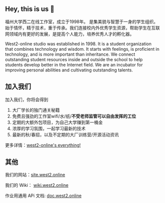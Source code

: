 ## Hey, this is us 👋

福州大学西二在线工作室，成立于1998年。 是集美貌与智慧于一身的学生组织。始于情怀，精于技术，重于传承。我们连接校内外优秀学生资源，帮助学生在互联网领域内有更好的发展，是提高个人能力，培养优秀人才的孵化器。

West2-online studio was established in 1998. It is a student organization that combines technology and wisdom. It starts with feelings, is proficient in technology, and is more important than inheritance. We connect outstanding student resources inside and outside the school to help students develop better in the Internet field. We are an incubator for improving personal abilities and cultivating outstanding talents.

## 加入我们

加入我们，你将会得到
1. 大厂学长的独门通关秘籍
2. 免费且强劲的工作室wifi/水/纸/**不受老师监管可以自由发挥的工位**
3. 定期的大额外包项目，为自己大学赚到第一桶金
4. 浓厚的学习氛围，一起学习最新的技术
5. 最新的秋/春招，以及不定期的大厂训练营/开源活动资讯

更多详情：[west2-online's everything!](https://west2-online.feishu.cn/wiki/CFkrwmyUsi5lmVkCYjOcKX2znGb)

## 其他

我们的网站：[site.west2.online](https://site.west2.online)

我们的 Wiki： [wiki.west2.online](https://wiki.west2.online)

作业用通用 APi 文档: [doc.west2.online](https://doc.west2.online)
